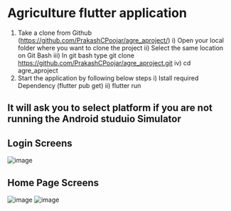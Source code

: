 # Agriculture flutter application
1) Take a clone from Github (https://github.com/PrakashCPoojar/agre_aproject/)
  i) Open your local folder where you want to clone the project
  ii) Select the same location on Git Bash
  iii) In git bash type git clone https://github.com/PrakashCPoojar/agre_aproject.git
  iv) cd agre_aproject
2) Start the application by following below steps
   i) Istall required Dependency (flutter pub get)
   ii) flutter run

## It will ask you to select platform if you are not running the Android studuio Simulator

## Login Screens
![image](https://github.com/PrakashCPoojar/agre_aproject/assets/126979638/80a2edab-3ebd-412f-b1b7-962036d1e0eb)
## Home Page Screens
![image](https://github.com/PrakashCPoojar/agre_aproject/assets/126979638/b0b96081-ddc9-4294-a1b6-ac9a00293314)
![image](https://github.com/PrakashCPoojar/agre_aproject/assets/126979638/86ab3c0a-d9ff-4ba3-bdb7-8481e89fc264)





